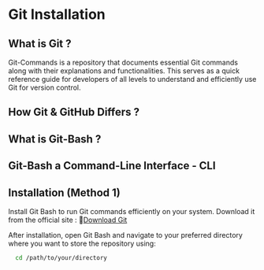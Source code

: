# Git Installation 

## What is Git ?

Git-Commands is a repository that documents essential Git commands along with their explanations and functionalities. This serves as a quick reference guide for developers of all levels to understand and efficiently use Git for version control.

## How Git & GitHub Differs ?

## What is Git-Bash ?

## Git-Bash a Command-Line Interface - CLI

## Installation (Method 1)

Install Git Bash to run Git commands efficiently on your system. Download it from the official site : 🔗[Download Git](https://git-scm.com/downloads)

After installation, open Git Bash and navigate to your preferred directory where you want to store the repository using:
```bash
  cd /path/to/your/directory
```

